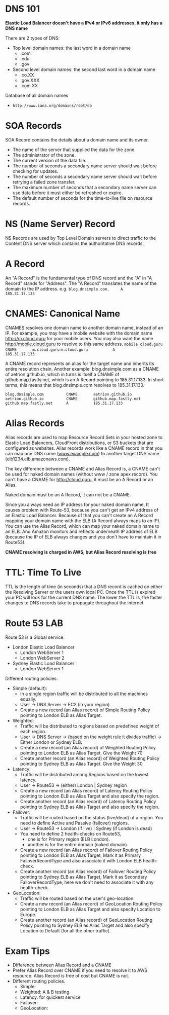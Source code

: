 # DNS 101 #
**Elastic Load Balancer doesn't have a IPv4 or IPv6 addresses, it only has a DNS name**

There are 2 types of DNS:
- Top level domain names: the last word in a domain name
    - .com
    - .edu
    - .gov
- Second level domain names: the second last word in a domain name
    - .co.XX
    - .gov.XXX
    - .com.XX

Database of all domain names
* `http://www.iana.org/domains/root/db`


# SOA Records #
SOA Record contains the details about a domain name and its owner.
- The name of the server that supplied the data for the zone.
- The administrator of the zone.
- The current version of the data file.
- The number of seconds a secondary name server should wait before checking for updates.
- The number of seconds a secondary name server should wait before retrying a failed zone transfer.
- The maximum number of seconds that a secondary name server can use data before it must either be refreshed or expire.
- The default number of seconds for the time-to-live file on resource records.


# NS (Name Server) Record #
NS Records are used by Top Level Domain servers to direct traffic to the Content DNS server which contains the authoritative DNS records.


# A Record #
An "A Record" is the fundamental type of DNS record and the "A" in "A Record" stands for "Address".
The "A Record" translates the name of the domain to the IP address.
    e.g. `blog.dnsimple.com.     A       185.31.17.133`


# CNAMES: Canonical Name #
CNAMES resolves one domain name to another domain name, instead of an IP.
For example, you may have a mobile website with the domain name http://m.cloud.guru for your mobile users. You may also want the name http://mobile.cloud.guru to resolve to this same address.
`mobile.cloud.guru      CNAME       m.cloud.guru`
`m.cloud.guru           A           185.31.17.133`

A CNAME record represents an alias for the target name and inherits its entire resolution chain.
Another example: blog.dnsimple.com as a CNAME of aetrion.github.io, which in turns is itself a CNAME of github.map.fastly.net, which is an A Record pointing to 185.31.17.133. In short terms, this means that blog.dnsimple.com resolves to 185.31.17.133.

`blog.dnsimple.com          CNAME       aetrion.github.io`
`aetrion.github.io          CNAME       github.map.fastly.net`
`github.map.fastly.net      A           185.31.17.133`


# Alias Records #
Alias records are used to map Resource Record Sets in your hosted zone to Elastic Load Balancers, CloudFront distributions, or S3 buckets that are configured as websites.
Alias records work like a CNAME record in that you can map one DNS name (www.example.com) to another target DNS name (elb1234.elb.amazonaws.com).

The key difference between a CNAME and Alias Record is, a CNAME can't be used for naked domain names (without www / zone apex record). You can't have a CNAME for http://cloud.guru, it must be an A Record or an Alias.

Naked domain must be an A Record, it can not be a CNAME.

Since you always need an IP address for your naked domain name, It causes problem with Route-53, because you can't get an IPv4 address of an Elastic Load Balancer. Because of that you can't create an A Record mapping your domain name with the ELB (A Record always maps to an IP). You can use the Alias Record, which can map your naked domain name to an ELB. And Amazon monitors and reflects underneath IP address of ELB (because the IP of ELB always changes and you don't have to maintain it in Route53).

**CNAME resolving is charged in AWS, but Alias Record resolving is free**


# TTL: Time To Live #
TTL is the length of time (in seconds) that a DNS record is cached on either the Resolving Server or the users own local PC. Once the TTL is expired your PC will look for the current DNS name. The lower the TTL is, the faster changes to DNS records take to propagate throughout the internet.



# Route 53 LAB #
Route 53 is a Global service.

- London Elastic Load Balancer
    - London WebServer 1
    - London WebServer 2
- Sydney Elastic Load Balancer
    - London WebServer 1

Different routing policies:
- Simple (default):
    - In a single region traffic will be distributed to all the machines equally.
    - User -> DNS Server -> EC2 (in your region).
    - Create a new record (an Alias record) of Simple Routing Policy pointing to London ELB as Alias Target.
- Weighted:
    - Traffic will be distributed to regions based on predefined weight of each region.
    - User -> DNS Server -> (based on the weight rule it divides traffic) -> Either London or Sydney ELB.
    - Create a new   record (an Alias record) of Weighted Routing Policy pointing to London ELB as Alias Target. Give the Weight 70
    - Create another record (an Alias record) of Weighted Routing Policy pointing to Sydney ELB as Alias Target. Give the Weight 30
- Latency:
    - Traffic will be distributed among Regions based on the lowest latency.
    - User -> Route53 -> (either) London | Sydney region
    - Create a new   record (an Alias record) of Latency Routing Policy pointing to London ELB as Alias Target and also specify the region.
    - Create another record (an Alias record) of Latency Routing Policy pointing to Sydney ELB as Alias Target and also specify the region.
- Failover:
    - Traffic will be routed based on the status (live/dead) of a region. You need to define Active and Passive (failover) regions.
    - User -> Route53 -> London (if live) | Sydney (if London is dead)
    - You need to define 2 health-checks on Route53,
        - one is for Primary region (ELB London).
        - another is for the entire domain (naked domain).
    - Create a new   record (an Alias record) of Failover Routing Policy pointing to London ELB as Alias Target, Mark it as Primary   FailoverRecordType and also associate it with London ELB health-check.
    - Create another record (an Alias record) of Failover Routing Policy pointing to Sydney ELB as Alias Target, Mark it as Secondary FailoverRecordType, here we don't need to associate it with any health-check.
- GeoLocation:
    - Traffic will be routed based on the user's geo-location.
    - Create a new   record (an Alias record) of GeoLocation Routing Policy pointing to London ELB as Alias Target and also specify Location to Europe.
    - Create another record (an Alias record) of GeoLocation Routing Policy pointing to Sydney ELB as Alias Target and also specify Location to Default (for all the other traffic).


# Exam Tips #
- Difference between Alias Record and a CNAME
- Prefer Alias Record over CNAME if you need to resolve it to AWS resource. Alias Record is free of cost but CNAME is not.
- Different routing policies.
    - Simple:
    - Weighted: A & B testing.
    - Latency: for quickest service
    - Failover:
    - GeoLocation:
